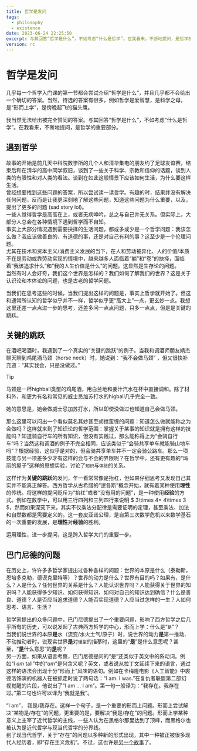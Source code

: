 ```yaml
---
title: 哲学是发问
tags:
  - philosophy
  - existence
date: 2023-06-24 22:25:50
excerpt: 与其回答“哲学是什么”，不如考虑“什么是哲学”。在我看来，不断地提问，是哲学的重要部分。
version: rc
---
```


# 哲学是发问

几乎每一个哲学入门课的第一节都会尝试介绍“哲学是什么”，并且几乎都不会给出一个确切的答案。当然，待选的答案有很多，例如哲学是爱智慧，是科学之母，是“形而上学”，是傍晚起飞的猫头鹰。

我当然无法给出被完全赞同的答案。与其回答“哲学是什么”，不如考虑“什么是哲学”。在我看来，不断地提问，是哲学的重要部分。

<!-- more -->

## 遇到哲学

故事的开始是前几天中科院数学所的几个人和清华集电的朋友约了足球友谊赛，结束后和在清华的高中同学叙旧，谈到了一些关于科学、宗教和信仰的话题，谈到人类的有限性和对人类的看法。谈到在如此这般情景下应该如何生活，为什么要这样生活。  
曾经想要找到这些问题的答案，所以尝试读一读哲学。有趣的时，结果并没有解决任何问题，反而是让我更深刻地了解这些问题，知道这些问题为什么重要，以及，提出了更多的问题 (sad story lol)。  
一些人觉得哲学是高高在上，或者无病呻吟，总之与自己并无关系。但实际上，大部分人总会在各种情境下遇到哲学而不自知。  
事实上大部分情况遇到需要抉择的生活问题，都或多或少是一个哲学问题：我该怎么做？我应该做善良的、有道德的事，还是对自己有利的事？这至少是一个伦理问题。  
尤其在技术和资本主义/消费主义发展的当下，在人和劳动被异化、人的价值/本质不在是劳动或靠劳动实现的情境中，越来越多人面临着“躺”和“卷”的抉择，面临着“我该追求什么”和“我的人生价值是什么”的问题。这显然是生存论的问题。  
当然有时人会好奇，我们这个世界是怎样的？我们如何了解我们的世界？这是关于认识论和本体论的问题，也是古老的哲学问题。

当我们在思考这些的时候，当我们提出这样的问题是，事实上哲学就开始了。但这和通常所认知的哲学似乎并不一样，哲学似乎更“高大上”一点，更玄妙一点。我想这里还差一点点进一步的思考，还差多问一点点问题，只多一点点，但是是关键的跳跃。

## 关键的跳跃

在酒吧喝酒时，我遇到了一个真实的“关键的跳跃”的例子。当我和调酒师朋友婧杰聊天聊到鸡尾酒马颈（horse neck）时，她说到：“我不会做马颈”
，但又很快补充道：“其实我会，只是没做过。”
> [!tip]
> 马颈是一杯highball类型的鸡尾酒，用白兰地和姜汁汽水在杯中直接调和。除了材料外，和更为有名和常见的威士忌加苏打水的higball几乎完全一致。

她的意思是，她会做威士忌加苏打水，所以即使没做过也知道自己会做马颈。

那么这里可以问出一个看似莫名其妙甚至胡搅蛮缠的问题：知道怎么做就能称之为会做吗？这样就来到了知识论的哲学范围：掌握关于某事的知识就是拥有这样的技能吗？知道骑自行车的所有知识，但没有实践过，那么能称得上为“会骑自行车”吗？当然这和调酒的例子不完全相同，应该类似于“会骑共享单车就能骑山地车吗”？根据经验，这似乎是对的，但会骑共享单车并不一定会骑公路车。那么一项技能与另一项差多少才有这样的会与不会的界限呢？在哲学中，还有更有趣的“玛丽的屋子”这样的思想实验，讨论了`知识`与`体验`的关系。

这样作为**关键的跳跃**的发问，乍一看常常像是抬杠，但如果仔细思考又发现自己其实并不能真正解答。西方哲学从古希腊的“逻各斯”概念开始，就有着某种使用**理性**的传统。将这样的提问贬斥为“抬杠”或者“没有用的问题”，是一种使用**经验**的方式。例如在数学中，可以用三行四列和三列四行来说明 $ 3\times 4= 4\times 3 $，然而如果深究下来，其实不仅乘法分配律是需要证明的定理，甚至乘法、加法和自然数都是需要定义的。这一套皮亚诺公理，是自第三次数学危机以来数学基石的一次重要的发展，是**理性**对**经验**的胜利。

运用理性，进一步提问，这是跨入哲学大门的重要一步。

## 巴门尼德的问题

在历史上，许许多多哲学家提出过各种各样的问题：世界的本原是什么（泰勒斯，恩培多克勒，德谟克里特等）？世界的动力是什么？世界有目的吗？如果有，是什么？人是什么？任何世界的关系是什么？人能认识世界吗？人能获得关于世界的知识吗？人能获得多少知识、如何获得知识、如何对自己的知识达到确信？什么是善良、道德？人是否应当追求道德？人能否实现道德？人应当过怎样的一生？人如何思考、语言、生活？

哲学家提出的众多问题中，巴门尼德提出了一个重要问题，影响了西方哲学之后几乎所有的历史，可以说发起了古典西方哲学的中心，形而上学：什么是“`是`”？  
当我们说世界的本原**是**水（流变/水火土气/原子）时，说世界的动力**是**第一推动、不动推动者时，说现实世界**是**对`理型`的描摹时，这里的“**是**”是什么意思呢？甚至，“<u>**是**</u>什么意思”的<u>**是**</u>呢？  
另一方面，如果从语言考察，巴门尼德提问的“是”还类似于英文中的系动词。例如“I _am_ tall”中的“_am_”是何含义呢？英文，或者说从拉丁文延续下来的语言，通过这样的语法会出现十分“形而上”风味的语句。例如在卡梅隆电影《人工智能》中裘德洛饰演的机器人在被抓走时说了两句话：“I am. I was.”在复仇者联盟第二部幻视觉醒的片段，他说出了“I am ... I am”。第一句一般译为：“我存在。我存在过。”第二句也许可以译为“我就是我”。

“I am”， 我是/我存在。这样一个句子，是一个重要的形而上问题。形而上尝试解决“某物是/存在”的问题，更重要的是，要解决“我是/存在”的问题。形而上学某种意义上主宰了近代哲学的主线，一些人认为在黑格尔那里达到了顶峰，而黑格尔也被认为是近代哲学与现当代哲学的分界线。  
到了现当代哲学，关于“存在”的问题以多种新的形式出现，其中一种被正被很多现代人经历着，即“存在主义危机”。不过，这也许是[另一个故事](/hexo/essays/introexistentialism)了。

